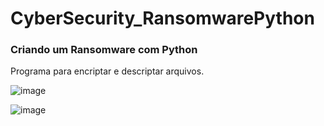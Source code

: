 # CyberSecurity_RansomwarePython

### Criando um Ransomware com Python

Programa para encriptar e descriptar arquivos.

![image](https://user-images.githubusercontent.com/113809395/229688050-02e5845d-8527-4056-bd05-e67bbad6272f.png)

![image](https://user-images.githubusercontent.com/113809395/229688196-2e632302-d44f-4157-ba63-8ec99b6c1737.png)
